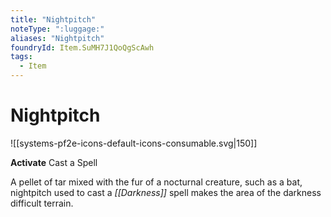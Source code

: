 ```yaml
---
title: "Nightpitch"
noteType: ":luggage:"
aliases: "Nightpitch"
foundryId: Item.SuMH7J1QoQgScAwh
tags:
  - Item
---
```


# Nightpitch
![[systems-pf2e-icons-default-icons-consumable.svg|150]]

**Activate** Cast a Spell

A pellet of tar mixed with the fur of a nocturnal creature, such as a bat, nightpitch used to cast a _[[Darkness]]_ spell makes the area of the darkness difficult terrain.
